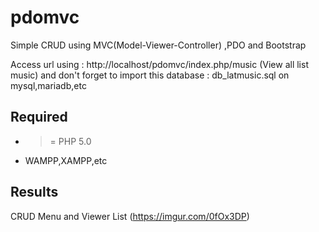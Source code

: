 # pdomvc
Simple CRUD using MVC(Model-Viewer-Controller) ,PDO and Bootstrap

Access url using : http://localhost/pdomvc/index.php/music (View all list music)
and don't forget to import this database : db_latmusic.sql on mysql,mariadb,etc

## Required
* >= PHP 5.0
* WAMPP,XAMPP,etc


## Results
CRUD Menu and Viewer List 
(https://imgur.com/0fOx3DP)
